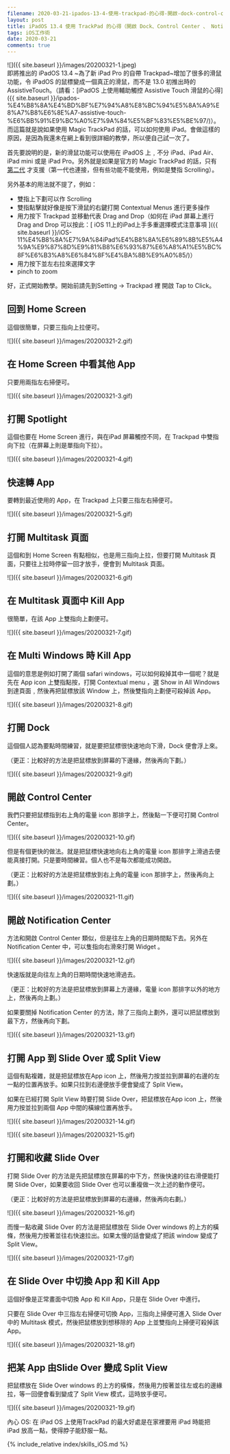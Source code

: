 ```yaml
---
filename: 2020-03-21-ipados-13-4-使用-trackpad-的心得-開啟-dock-control-center---notification-center---slide-over---split-view-等-.md
layout: post
title: iPadOS 13.4 使用 TrackPad 的心得（開啟 Dock、Control Center 、 Notification Center 、 Slide Over 、 Split View 等）
tags: iOS工作術
date: 2020-03-21
comments: true
---
```


![]({{ site.baseurl }}/images/20200321-1.jpeg)  
即將推出的 iPadOS 13.4 ~為了新 iPad Pro 的自帶 Trackpad~增加了很多的滑鼠功能，令 iPadOS 的鼠標變成一個真正的滑鼠，而不是 13.0 初推出時的 AssistiveTouch。（請看：[iPadOS 上使用輔助觸控 Assistive Touch 滑鼠的心得]({{ site.baseurl }}/ipados-%E4%B8%8A%E4%BD%BF%E7%94%A8%E8%BC%94%E5%8A%A9%E8%A7%B8%E6%8E%A7-assistive-touch-%E6%BB%91%E9%BC%A0%E7%9A%84%E5%BF%83%E5%BE%97/)）。而這篇就是說如果使用
Magic TrackPad 的話，可以如何使用 iPad。會做這樣的原因，是因為我還未在網上看到很詳細的教學，所以便自己試一次了。

首先要說明的是，新的滑鼠功能可以使用在 iPadOS 上﹐不分 iPad、iPad Air、iPad mini 或是 iPad Pro。另外就是如果是官方的 Magic TrackPad 的話，只有 [第二代](https://www.apple.com/hk/shop/product/MJ2R2ZA/A/magic-trackpad-2-silver) 才支援（第一代也連接，但有些功能不能使用，例如是雙指 Scrolling）。

另外基本的用法就不提了，例如：

* 雙指上下劃可以作 Scrolling
* 雙指點擊就好像是按下滑鼠的右鍵打開 Contextual Menus 進行更多操作
* 用力按下 Trackpad 並移動代表 Drag and Drop（如何在 iPad 屏幕上進行 Drag and Drop 可以按此：[ iOS 11上的iPad上手多重選擇模式注意事項 ]({{ site.baseurl }}/iOS-11%E4%B8%8A%E7%9A%84iPad%E4%B8%8A%E6%89%8B%E5%A4%9A%E9%87%8D%E9%81%B8%E6%93%87%E6%A8%A1%E5%BC%8F%E6%B3%A8%E6%84%8F%E4%BA%8B%E9%A0%85/)）
* 用力按下並左右拉來選擇文字
* pinch to zoom

好，正式開始教學。開始前請先到Setting -\> Trackpad 裡 開啟 Tap to Click。

## 回到 Home Screen

這個很簡單，只要三指向上拉便可。

![]({{ site.baseurl }}/images/20200321-2.gif)

## 在 Home Screen 中看其他 App

只要用兩指左右掃便可。

![]({{ site.baseurl }}/images/20200321-3.gif)

## 打開 Spotlight

這個也要在 Home Screen 進行，與在iPad 屏幕觸控不同，在 Trackpad 中雙指向下拉（在屏幕上則是單指向下拉）。

![]({{ site.baseurl }}/images/20200321-4.gif)

## 快速轉 App

要轉到最近使用的 App，在 Trackpad 上只要三指左右掃便可。

![]({{ site.baseurl }}/images/20200321-5.gif)

## 打開 Multitask 頁面

這個和到 Home Screen 有點相似，也是用三指向上拉，但要打開 Multitask 頁面，只要往上拉時停留一回才放手，便會到 Multitask 頁面。

![]({{ site.baseurl }}/images/20200321-6.gif)

## 在 Multitask 頁面中 Kill App

很簡單，在該 App 上雙指向上劃便可。

![]({{ site.baseurl }}/images/20200321-7.gif)

## 在 Multi Windows 時 Kill App

這個的意思是例如打開了兩個 safari windows，可以如何殺掉其中一個呢？就是先在 App icon 上雙指點按，打開 Contextual menu ，選 Show in All Windows 到達頁面﹐然後再把鼠標放該 Window 上，然後雙指向上劃便可殺掉該 App。

![]({{ site.baseurl }}/images/20200321-8.gif)

## 打開 Dock

這個個人認為要點時間練習，就是要把鼠標很快速地向下滑，Dock 便會浮上來。


（更正：比較好的方法是把鼠標放到屏幕的下邊緣，然後再向下劃。）


![]({{ site.baseurl }}/images/20200321-9.gif)

## 開啟 Control Center

我們只要把鼠標指到右上角的電量 icon 那排字上，然後點一下便可打開 Control Center。

![]({{ site.baseurl }}/images/20200321-10.gif)

但是有個更快的做法。就是把鼠標快速地向右上角的電量 icon 那排字上滑過去便能真接打開。只是要時間練習。個人也不是每次都能成功開啟。

（更正：比較好的方法是把鼠標放到右上角的電量 icon 那排字上，然後再向上劃。）

![]({{ site.baseurl }}/images/20200321-11.gif)

## 開啟 Notification Center

方法和開啟 Control Center 類似，但是往左上角的日期時間點下去。另外在Notification Center 中，可以隻指向右滑來打開 Widget 。

![]({{ site.baseurl }}/images/20200321-12.gif)

快速版就是向往左上角的日期時間快速地滑過去。

（更正：比較好的方法是把鼠標放到屏幕上方邊緣，電量 icon 那排字以外的地方上，然後再向上劃。）


如果要關掉 Notification Center 的方法，除了三指向上劃外，還可以把鼠標放到最下方，然後再向下劃。

![]({{ site.baseurl }}/images/20200321-13.gif)


## 打開 App 到 Slide Over 或 Split View

這個有點複雜，就是把鼠標放在App icon 上，然後用力按並拉到屏幕的右邊的左一點的位置再放手。如果只拉到右邊便放手便會變成了 Split View。

如果在已經打開 Split View 時要打開 Slide Over，把鼠標放在App icon 上，然後用力按並拉到兩個 App 中間的橫線位置再放手。

![]({{ site.baseurl }}/images/20200321-14.gif)

![]({{ site.baseurl }}/images/20200321-15.gif)

## 打開和收藏 Slide Over

打開 Slide Over 的方法是先把鼠標放在屏幕的中下方，然後快速的往右滑便能打開 Slide Over，如果要收回 Slide Over 也可以重複做一次上述的動作便可。

（更正：比較好的方法是把鼠標放到屏幕的右邊緣，然後再向右劃。）

![]({{ site.baseurl }}/images/20200321-16.gif)

而慢一點收藏 Slide Over 的方法是把鼠標放在 Slide Over windows 的上方的橫條，然後用力按著並往右快速拉出。如果太慢的話會變成了把該 window 變成了 Split View。

![]({{ site.baseurl }}/images/20200321-17.gif)

## 在 Slide Over 中切換 App 和 Kill App

這個好像是正常畫面中切換 App 和 Kill App，只是在 Slide Over 中進行。

只要在 Slide Over 中三指左右掃便可切換 App，三指向上掃便可進入 Slide Over 中的 Multitask 模式，然後把鼠標放到想移除的 App 上並雙指向上掃便可殺掉該 App。

![]({{ site.baseurl }}/images/20200321-18.gif)

## 把某 App 由Slide Over 變成 Split View

把鼠標放在 Slide Over windows 的上方的橫條，然後用力按著並往左或右的邊緣拉，等一回便會看到變成了 Split View 模式，這時放手便可。

![]({{ site.baseurl }}/images/20200321-19.gif)

內心 OS: 在 iPad OS 上使用TrackPad 的最大好處是在家裡要用 iPad 時能把 iPad 放高一點，使得脖子能舒服一點。 

{% include_relative index/skills_iOS.md %}
